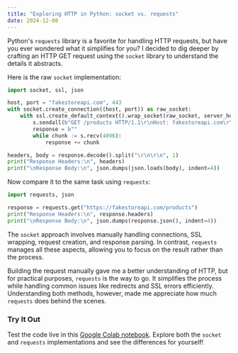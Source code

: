 ```yaml
---
title: "Exploring HTTP in Python: socket vs. requests"
date: 2024-12-08
---
```


Python's `requests` library is a favorite for handling HTTP requests, but have you ever wondered what it simplifies for you? I decided to dig deeper by crafting an HTTP GET request using the `socket` library to understand the details it abstracts.

Here is the raw `socket` implementation:

```python
import socket, ssl, json

host, port = "fakestoreapi.com", 443
with socket.create_connection((host, port)) as raw_socket:
    with ssl.create_default_context().wrap_socket(raw_socket, server_hostname=host) as s:
        s.sendall(b"GET /products HTTP/1.1\r\nHost: fakestoreapi.com\r\nConnection: close\r\n\r\n")
        response = b""
        while chunk := s.recv(4096):
            response += chunk

headers, body = response.decode().split("\r\n\r\n", 1)
print("Response Headers:\n", headers)
print("\nResponse Body:\n", json.dumps(json.loads(body), indent=4))
```

Now compare it to the same task using `requests`:

```python
import requests, json

response = requests.get("https://fakestoreapi.com/products")
print("Response Headers:\n", response.headers)
print("\nResponse Body:\n", json.dumps(response.json(), indent=4))
```

The `socket` approach involves manually handling connections, SSL wrapping, request creation, and response parsing. In contrast, `requests` manages all these aspects, allowing you to focus on the result rather than the process.

Building the request manually gave me a better understanding of HTTP, but for practical purposes, `requests` is the way to go. It simplifies the process while handling common issues like redirects and SSL errors efficiently. Understanding both methods, however, made me appreciate how much `requests` does behind the scenes.

### Try It Out

Test the code live in this [Google Colab notebook](https://colab.research.google.com/drive/1kWndt3AgXBPEdYyBdEv5YNcEHcRcYCsS?usp=sharing
). Explore both the `socket` and `requests` implementations and see the differences for yourself!
